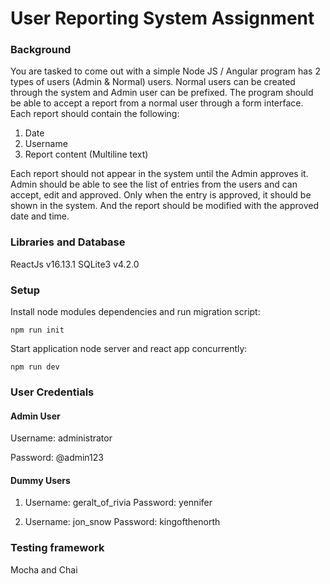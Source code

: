 # User Reporting System Assignment


### Background
You are tasked to come out with a simple Node JS / Angular program has 2 types of users (Admin & Normal) users.
Normal users can be created through the system and Admin user can be prefixed.
The program should be able to accept a report from a normal user through a form interface. 
Each report should contain the following:
1.	Date
2.	Username
3.	Report content (Multiline text)

Each report should not appear in the system until the Admin approves it.
Admin should be able to see the list of entries from the users and can accept, edit and approved.
Only when the entry is approved, it should be shown in the system. And the report should be modified with the approved date and time. 


### Libraries and Database
ReactJs v16.13.1
SQLite3  v4.2.0


### Setup

Install node modules dependencies and run migration script:
```
npm run init
```

Start application node server and react app concurrently:
```
npm run dev
```


### User Credentials

#### Admin User
Username: administrator

Password: @admin123

#### Dummy Users
1. Username: geralt_of_rivia 
   Password: yennifer
   
2. Username: jon_snow
   Password: kingofthenorth



### Testing framework

Mocha and Chai



